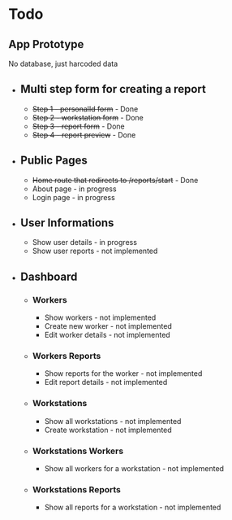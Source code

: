 # Todo

## App Prototype

No database, just harcoded data

- ## Multi step form for creating a report

  - ~~Step 1 - personalId form~~ - Done
  - ~~Step 2 - workstation form~~ - Done
  - ~~Step 3 - report form~~ - Done
  - ~~Step 4 - report preview~~ - Done

- ## Public Pages

  - ~~Home route that redirects to /reports/start~~ - Done
  - About page - in progress
  - Login page - in progress

- ## User Informations

  - Show user details - in progress
  - Show user reports - not implemented

- ## Dashboard

  - ### Workers

    - Show workers - not implemented
    - Create new worker - not implemented
    - Edit worker details - not implemented

  - ### Workers Reports

    - Show reports for the worker - not implemented
    - Edit report details - not implemented

  - ### Workstations

    - Show all workstations - not implemented
    - Create workstation - not implemented

  - ### Workstations Workers

    - Show all workers for a workstation - not implemented

  - ### Workstations Reports

    - Show all reports for a workstation - not implemented
